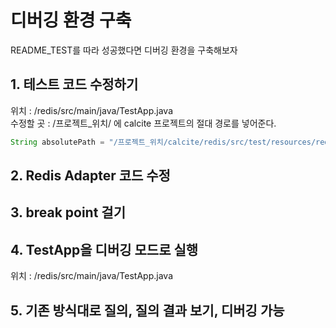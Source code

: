 # 디버깅 환경 구축
README_TEST를 따라 성공했다면 디버깅 환경을 구축해보자
## 1. 테스트 코드 수정하기
위치 : /redis/src/main/java/TestApp.java<br>
수정할 곳 : /프로젝트_위치/ 에 calcite 프로젝트의 절대 경로를 넣어준다.
```java
String absolutePath = "/프로젝트_위치/calcite/redis/src/test/resources/redis-mix-model.json";
```

## 2. Redis Adapter 코드 수정
## 3. break point 걸기

## 4. TestApp을 디버깅 모드로 실행
위치 : /redis/src/main/java/TestApp.java<br>

## 5. 기존 방식대로 질의, 질의 결과 보기, 디버깅 가능
